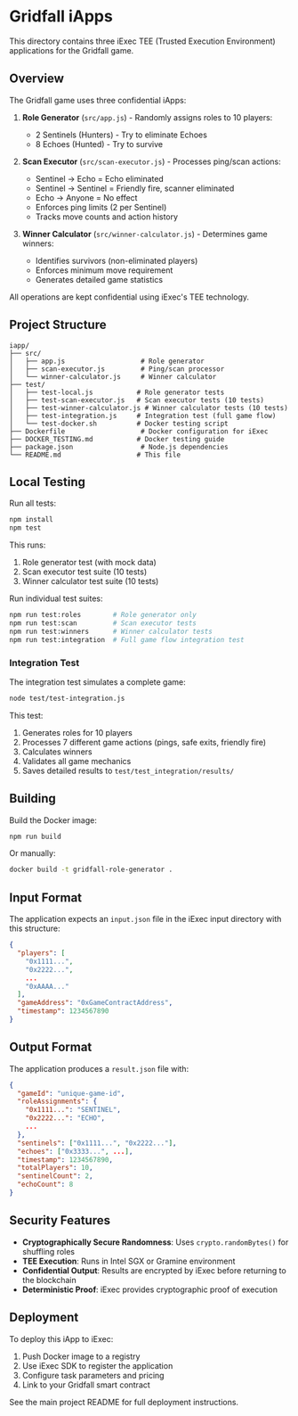 # Gridfall iApps

This directory contains three iExec TEE (Trusted Execution Environment) applications for the Gridfall game.

## Overview

The Gridfall game uses three confidential iApps:

1. **Role Generator** (`src/app.js`) - Randomly assigns roles to 10 players:
   - 2 Sentinels (Hunters) - Try to eliminate Echoes
   - 8 Echoes (Hunted) - Try to survive

2. **Scan Executor** (`src/scan-executor.js`) - Processes ping/scan actions:
   - Sentinel → Echo = Echo eliminated
   - Sentinel → Sentinel = Friendly fire, scanner eliminated
   - Echo → Anyone = No effect
   - Enforces ping limits (2 per Sentinel)
   - Tracks move counts and action history

3. **Winner Calculator** (`src/winner-calculator.js`) - Determines game winners:
   - Identifies survivors (non-eliminated players)
   - Enforces minimum move requirement
   - Generates detailed game statistics

All operations are kept confidential using iExec's TEE technology.

## Project Structure

```
iapp/
├── src/
│   ├── app.js                   # Role generator
│   ├── scan-executor.js         # Ping/scan processor
│   └── winner-calculator.js     # Winner calculator
├── test/
│   ├── test-local.js           # Role generator tests
│   ├── test-scan-executor.js   # Scan executor tests (10 tests)
│   ├── test-winner-calculator.js # Winner calculator tests (10 tests)
│   ├── test-integration.js     # Integration test (full game flow)
│   └── test-docker.sh          # Docker testing script
├── Dockerfile                   # Docker configuration for iExec
├── DOCKER_TESTING.md           # Docker testing guide
├── package.json                 # Node.js dependencies
└── README.md                   # This file
```

## Local Testing

Run all tests:

```bash
npm install
npm test
```

This runs:
1. Role generator test (with mock data)
2. Scan executor test suite (10 tests)
3. Winner calculator test suite (10 tests)

Run individual test suites:

```bash
npm run test:roles        # Role generator only
npm run test:scan         # Scan executor tests
npm run test:winners      # Winner calculator tests
npm run test:integration  # Full game flow integration test
```

### Integration Test

The integration test simulates a complete game:

```bash
node test/test-integration.js
```

This test:
1. Generates roles for 10 players
2. Processes 7 different game actions (pings, safe exits, friendly fire)
3. Calculates winners
4. Validates all game mechanics
5. Saves detailed results to `test/test_integration/results/`

## Building

Build the Docker image:

```bash
npm run build
```

Or manually:

```bash
docker build -t gridfall-role-generator .
```

## Input Format

The application expects an `input.json` file in the iExec input directory with this structure:

```json
{
  "players": [
    "0x1111...",
    "0x2222...",
    ...
    "0xAAAA..."
  ],
  "gameAddress": "0xGameContractAddress",
  "timestamp": 1234567890
}
```

## Output Format

The application produces a `result.json` file with:

```json
{
  "gameId": "unique-game-id",
  "roleAssignments": {
    "0x1111...": "SENTINEL",
    "0x2222...": "ECHO",
    ...
  },
  "sentinels": ["0x1111...", "0x2222..."],
  "echoes": ["0x3333...", ...],
  "timestamp": 1234567890,
  "totalPlayers": 10,
  "sentinelCount": 2,
  "echoCount": 8
}
```

## Security Features

- **Cryptographically Secure Randomness**: Uses `crypto.randomBytes()` for shuffling roles
- **TEE Execution**: Runs in Intel SGX or Gramine environment
- **Confidential Output**: Results are encrypted by iExec before returning to the blockchain
- **Deterministic Proof**: iExec provides cryptographic proof of execution

## Deployment

To deploy this iApp to iExec:

1. Push Docker image to a registry
2. Use iExec SDK to register the application
3. Configure task parameters and pricing
4. Link to your Gridfall smart contract

See the main project README for full deployment instructions.
